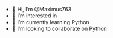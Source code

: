 - 👋 Hi, I’m @Maximus763
- 👀 I’m interested in 
- 🌱 I’m currently learning Python
- 💞️ I’m looking to collaborate on Python

<!---
Maximus763/Maximus763 is a ✨ special ✨ repository because its `README.md` (this file) appears on your GitHub profile.
You can click the Preview link to take a look at your changes.
--->
